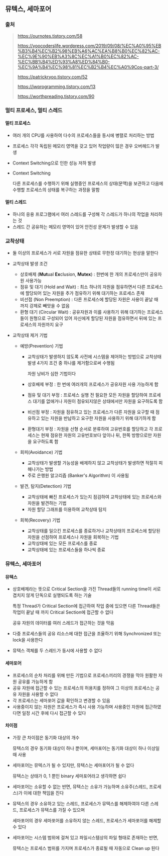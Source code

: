 ## 뮤텍스, 세마포어

### 출처

>https://ournotes.tistory.com/58
>
>https://yoocoderslife.wordpress.com/2019/09/08/%EC%A0%95%EB%B3%B4%EC%B2%98%EB%A6%AC%EA%B8%B0%EC%82%AC-%EC%9E%90%EB%A3%8C%EC%A1%B0%EC%82%AC-%EC%BB%B4%ED%93%A8%ED%84%B0-%EC%9A%B4%EC%98%81%EC%B2%B4%EC%A0%9Cos-part-3/
>
>https://patrickryoo.tistory.com/52
>
>https://jwprogramming.tistory.com/13
>
>https://worthpreading.tistory.com/90



### 멀티 프로세스, 멀티 스레드

#### 멀티 프로세스

- 여러 개의 CPU를 사용하여 다수의 프로세스들을 동시에 병렬로 처리하는 방법

- 프로세스 각각 독립된 메모리 영역을 갖고 있어 작업량이 많은 경우 오버헤드가 발생

- Context Switching으로 인한 성능 저하 발생

- Context Switching

  다른 프로세스를 수행하기 위해 실행중인 프로세스의 상태(문맥)을 보관하고 다음에 수행할 프로세스의 상태를 복구하는 과정을 말함

#### 멀티 스레드

- 하나의 응용 프로그램에서 여러 스레드를 구성해 각 스레드가 하나의 작업을 처리하는 것
- 스레드 간 공유하는 메모리 영역이 있어 안전성 문제가 발생할 수 있음



### 교착상태

- 둘 이상의 프로세스가 서로 자원을 점유한 상태로 무한정 대기하는 현상을 말한다

- 교착상태 발생 조건

  - 상호배제 (**Mut**ual **Ex**clusion, **Mutex**) : 한번에 한 개의 프로세스만이 공유자원 사용가능
  - 점유 및 대기 (Hold and Wait) : 최소 하나의 자원을 점유하면서 다른 프로세스에 할당되어 있는 자원을 추가 점유하기 위해 대기하는 프로세스 존재
  - 비선점 (Non Preemption) : 다른 프로세스에 할당된 자원은 사용이 끝날 때 까지 강제로 빼앗을 수 없음
  - 환형 대기 (Circular Wait) : 공유자원과 이를 사용하기 위해 대기하는 프로세스들이 원형으로 구성되어 있어 자신에게 할당된 자원을 점유하면서 뒤에 있는 프로세스의 자원까지 요구

- 교착상태 제거 기법

  - 예방(Prevention) 기법

    - 교착상태가 발생하지 않도록 사전에 시스템을 제어하는 방법으로 교착상태 발생 4가지 조건 중 하나를 제거함으로써 수행됨

      자원 낭비가 심한 기법이다

    - 상호배제 부정 : 한 번에 여러개의 프로세스가 공유자원 사용 가능하게 함

    - 점유 및 대기 부정 : 프로세스 실행 전 필요한 모든 자원을 할당하여 프로세스 대기를 없애거나 자원이 점유되지않은 상태에서만 자원을 요구하도록 함

    - 비선점 부정 : 자원을 점유하고 있는 프로세스가 다른 자원을 요구할 때 점유하고 있는 자원을 반납하고 요구한 자원을 사용하기 위해 대기하게 함

    - 환형대기 부정 : 자원을 선형 순서로 분류하여 고유번호를 할당하고 각 프로세스는 현재 점유한 자원의 고유번호보다 앞이나 뒤, 한쪽 방향으로만 자원을 요구하도록 함

  - 회피(Avoidance) 기법
    - 교착상태가 발생할 가능성을 배제하지 않고 교착상태가 발생하면 적절히 피해나가는 방법
    - 주로 은행원 알고리즘 (Banker's Algorithm) 이 사용됨
  - 발견, 탐지(Detection) 기법
    - 교착상태에 빠진 프로세스가 있는지 점검하여 교착상태에 있는 프로세스와 자원을 발견하는 기법
    - 자원 할당 그래프를 이용하여 교착상태 탐지
  - 회복(Recovery) 기법
    - 교착상태를 일으킨 프로세스를 종료하거나 교착상태의 프로세스에 할당된 자원을 선점하여 프로세스나 자원을 회복하는 기법
    - 교착상태에 있는 모든 프로세스를 종료
    - 교착상태에 있는 프로세스들을 하나씩 종료



### 뮤텍스, 세마포어

#### 뮤텍스

- 상호배제라는 뜻으로 Critical Section을 가진 Thread들의 running time이 서로 겹치지 않게 단독으로 실행되도록 하는 기술

  특정 Thread가 Critical Section에 접근하여 작업 중에 있으면 다른 Thread들은 작업이 끝날 때 까지 Critical Section에 접근할 수 없다

  공유 자원의 데이터를 여러 스레드가 접근하는 것을 막음

- 다중 프로세스들의 공유 리소스에 대한 접근을 조율하기 위해 Synchronized 또는 lock을 사용한다

- 뮤텍스 객체를 두 스레드가 동시에 사용할 수 없다

#### 세마포어

- 프로세스의 순차 처리를 위해 만든 기법으로 프로세스끼리의 경쟁을 막아 원활한 자원 공유를 가능하게 함
- 공유 자원에 접근할 수 있는 프로세스의 허용치를 정하여 그 이상의 프로세스는 공유 자원을 사용할 수 없다
- 각 프로세스는 세마포어 값을 확인하고 변경할 수 있음
- 사용중이지 않는 자원은 프로세스가 즉시 사용 가능하며 사용중인 자원에 접근하였다면 일정 시간 후에 다시 접근할 수 있다



#### 차이점

- 가장 큰 차이점은 동기화 대상의 개수

  뮤텍스의 경우 동기화 대상이 하나 뿐이며, 세마포어는 동기화 대상이 하나 이상일 때 사용

- 세마포어는 뮤텍스가 될 수 있지만, 뮤텍스는 세마포어가 될 수 없다

  뮤텍스는 상태가 0, 1 뿐인 binary 세마포어라고 생각하면 쉽다

- 세마포어는 소유할 수 없는 반면, 뮤텍스는 소유가 가능하며 소유주(스레드, 프로세스)가 이에 대한 책임을 진다

- 뮤텍스의 경우 소유하고 있는 스레드, 프로세스가 뮤택스를 해제하여야 다른 스레드, 프로세스가 뮤텍스를 가질 수 있으며

  세마포어의 경우 세마포어를 소유하지 않는 스레드, 프로세스가 세마포어를 해제할 수 있다

- 세마포어는 시스템 범위에 걸쳐 있고 파일시스템상의 파일 형태로 존재하는 반면,

  뮤텍스는 프로세스 범위를 가지며 프로세스가 종료될 때 자동으로 Clean up 된다



